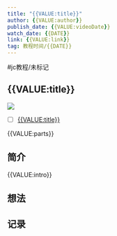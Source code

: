 ```yaml
---
title: "{{VALUE:title}}"
author: {{VALUE:author}}
publish_date: {{VALUE:videoDate}}
watch_date: {{DATE}}
link: {{VALUE:link}}
tag: 教程时间/{{DATE}}
---
```

#jc教程/未标记
## {{VALUE:title}}
![]({{VALUE:cover}})

- [ ] [{{VALUE:title}}]({{VALUE:link}})

{{VALUE:parts}}


## 简介
{{VALUE:intro}}
## 想法
## 记录

